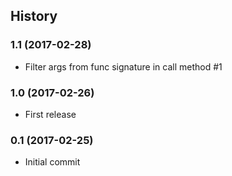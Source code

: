 ## History

### 1.1 (2017-02-28)

- Filter args from func signature in call method #1

### 1.0 (2017-02-26)

- First release


### 0.1 (2017-02-25)

- Initial commit
